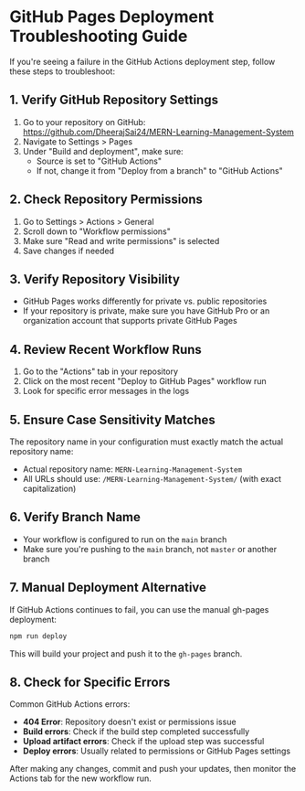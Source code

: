# GitHub Pages Deployment Troubleshooting Guide

If you're seeing a failure in the GitHub Actions deployment step, follow these steps to troubleshoot:

## 1. Verify GitHub Repository Settings

1. Go to your repository on GitHub: https://github.com/DheerajSai24/MERN-Learning-Management-System
2. Navigate to Settings > Pages
3. Under "Build and deployment", make sure:
   - Source is set to "GitHub Actions"
   - If not, change it from "Deploy from a branch" to "GitHub Actions"

## 2. Check Repository Permissions

1. Go to Settings > Actions > General
2. Scroll down to "Workflow permissions"
3. Make sure "Read and write permissions" is selected
4. Save changes if needed

## 3. Verify Repository Visibility

- GitHub Pages works differently for private vs. public repositories
- If your repository is private, make sure you have GitHub Pro or an organization account that supports private GitHub Pages

## 4. Review Recent Workflow Runs

1. Go to the "Actions" tab in your repository
2. Click on the most recent "Deploy to GitHub Pages" workflow run
3. Look for specific error messages in the logs

## 5. Ensure Case Sensitivity Matches

The repository name in your configuration must exactly match the actual repository name:

- Actual repository name: `MERN-Learning-Management-System` 
- All URLs should use: `/MERN-Learning-Management-System/` (with exact capitalization)

## 6. Verify Branch Name

- Your workflow is configured to run on the `main` branch
- Make sure you're pushing to the `main` branch, not `master` or another branch

## 7. Manual Deployment Alternative

If GitHub Actions continues to fail, you can use the manual gh-pages deployment:

```bash
npm run deploy
```

This will build your project and push it to the `gh-pages` branch.

## 8. Check for Specific Errors

Common GitHub Actions errors:

- **404 Error**: Repository doesn't exist or permissions issue
- **Build errors**: Check if the build step completed successfully
- **Upload artifact errors**: Check if the upload step was successful
- **Deploy errors**: Usually related to permissions or GitHub Pages settings

After making any changes, commit and push your updates, then monitor the Actions tab for the new workflow run.
